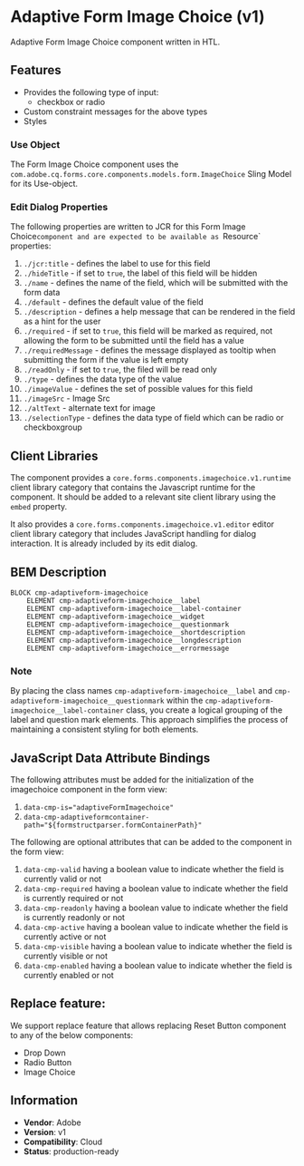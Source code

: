<!--
Copyright 2024 Adobe

Licensed under the Apache License, Version 2.0 (the "License");
you may not use this file except in compliance with the License.
You may obtain a copy of the License at

    http://www.apache.org/licenses/LICENSE-2.0

Unless required by applicable law or agreed to in writing, software
distributed under the License is distributed on an "AS IS" BASIS,
WITHOUT WARRANTIES OR CONDITIONS OF ANY KIND, either express or implied.
See the License for the specific language governing permissions and
limitations under the License.
-->
Adaptive Form Image Choice (v1)
====
Adaptive Form Image Choice component written in HTL.

## Features

* Provides the following type of input:
  * checkbox or radio
* Custom constraint messages for the above types
* Styles

### Use Object
The Form Image Choice component uses the `com.adobe.cq.forms.core.components.models.form.ImageChoice` Sling Model for its Use-object.

### Edit Dialog Properties
The following properties are written to JCR for this Form Image Choice`component and are expected to be available as `Resource` properties:

1. `./jcr:title` - defines the label to use for this field
2. `./hideTitle` - if set to `true`, the label of this field will be hidden
3. `./name` - defines the name of the field, which will be submitted with the form data
4. `./default` - defines the default value of the field
5. `./description` - defines a help message that can be rendered in the field as a hint for the user
6. `./required` - if set to `true`, this field will be marked as required, not allowing the form to be submitted until the field has a value
7. `./requiredMessage` - defines the message displayed as tooltip when submitting the form if the value is left empty
8. `./readOnly` - if set to `true`, the filed will be read only
9. `./type` - defines the data type of the value
9. `./imageValue` - defines the set of possible values for this field
10. `./imageSrc` - Image Src
11. `./altText` - alternate text for image
12. `./selectionType` - defines the data type of field which can be radio or checkboxgroup

## Client Libraries
The component provides a `core.forms.components.imagechoice.v1.runtime` client library category that contains the Javascript runtime for the component.
It should be added to a relevant site client library using the `embed` property.

It also provides a `core.forms.components.imagechoice.v1.editor` editor client library category that includes
JavaScript handling for dialog interaction. It is already included by its edit dialog.

## BEM Description
```
BLOCK cmp-adaptiveform-imagechoice
    ELEMENT cmp-adaptiveform-imagechoice__label
    ELEMENT cmp-adaptiveform-imagechoice__label-container
    ELEMENT cmp-adaptiveform-imagechoice__widget
    ELEMENT cmp-adaptiveform-imagechoice__questionmark
    ELEMENT cmp-adaptiveform-imagechoice__shortdescription
    ELEMENT cmp-adaptiveform-imagechoice__longdescription
    ELEMENT cmp-adaptiveform-imagechoice__errormessage
```

### Note
By placing the class names `cmp-adaptiveform-imagechoice__label` and `cmp-adaptiveform-imagechoice__questionmark` within the `cmp-adaptiveform-imagechoice__label-container` class, you create a logical grouping of the label and question mark elements. This approach simplifies the process of maintaining a consistent styling for both elements.

## JavaScript Data Attribute Bindings

The following attributes must be added for the initialization of the imagechoice component in the form view:
1. `data-cmp-is="adaptiveFormImagechoice"`
2. `data-cmp-adaptiveformcontainer-path="${formstructparser.formContainerPath}"`


The following are optional attributes that can be added to the component in the form view:
1. `data-cmp-valid` having a boolean value to indicate whether the field is currently valid or not
2. `data-cmp-required` having a boolean value to indicate whether the field is currently required or not
3. `data-cmp-readonly` having a boolean value to indicate whether the field is currently readonly or not
4. `data-cmp-active` having a boolean value to indicate whether the field is currently active or not
5. `data-cmp-visible` having a boolean value to indicate whether the field is currently visible or not
6. `data-cmp-enabled` having a boolean value to indicate whether the field is currently enabled or not

## Replace feature:
We support replace feature that allows replacing Reset Button component to any of the below components:

* Drop Down
* Radio Button
* Image Choice

## Information
* **Vendor**: Adobe
* **Version**: v1
* **Compatibility**: Cloud
* **Status**: production-ready



